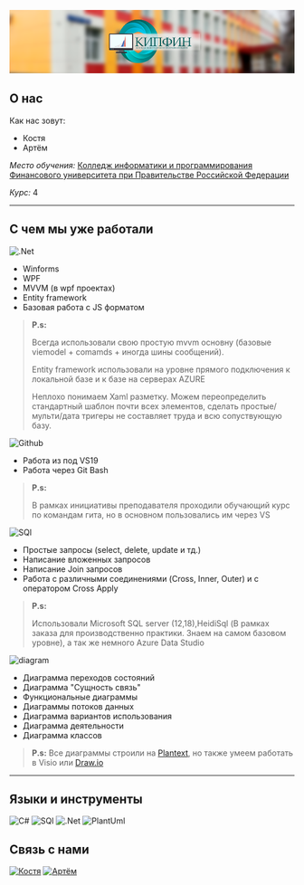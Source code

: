 
![Logo](https://raw.githubusercontent.com/Htomsik/Htomsik/main/Assets/collage.png)
## **О нас**

 Как нас зовут:
 * Костя
 * Артём

 *Место обучения:* [Колледж информатики и программирования Финансового университета при Правительстве Российской Федерации](http://www.fa.ru/org/spo/kip/Pages/Home.aspx)

 *Курс:* 4 

---

## C чем мы уже работали

 ![.Net](https://img.shields.io/badge/-Framework-1C1C22?style=for-the-badge&logo=.net&color=32409A)
* Winforms
* WPF
* MVVM (в wpf проектах)
* Entity framework 
* Базовая работа с JS форматом

>__Р.s:__
>
>Всегда использовали свою простую mvvm основну (базовые viemodel + comamds + иногда шины сообщений).
>
>Entity framework использовали на уровне прямого подключения к локальной базе и к базе на серверах AZURE
>
>Неплохо понимаем Xaml разметку. Можем переопределить стандартный шаблон почти всех элементов, сделать простые/мульти/дата тригеры не составляет труда и всю сопуствующую базу.

 ![Github](https://img.shields.io/badge/-Git-1C1C22?style=for-the-badge&logo=git&color=32409A)
* Работа из под VS19
* Работа через Git Bash 

>__Р.s:__
>
> В рамках инициативы преподавателя проходили обучающий курс по командам гита, но в основном пользовались им через VS

 ![SQl](https://img.shields.io/badge/-SQL-1C1C22?style=for-the-badge&logo=Mysql&color=32409A)
* Простые запросы (select, delete, update и тд.)
* Написание вложенных запросов
* Написание Join запросов
* Работа с различными соединениями (Cross, Inner, Outer) и с оператором Cross Apply

>__Р.s:__
>
>Использовали Microsoft SQL server (12,18),HeidiSql (В рамках заказа для производственно практики. Знаем на самом базовом уровне), а так же немного Azure Data Studio

 ![diagram](https://img.shields.io/badge/-diagrams-1C1C22?style=for-the-badge&logo=&color=32409A)

* Диаграмма переходов состояний
* Диаграмма "Сущность связь"
* Функциональные диаграммы
* Диаграммы потоков данных
* Диаграмма вариантов использования
* Диаграмма деятельности
* Диаграмма классов

>__Р.s:__
>Все диаграммы строили на [Plantext](https://www.planttext.com/), но также умеем работать в Visio или [Draw.io](https://app.diagrams.net/)

---

## **Языки и инструменты**
![C#](https://img.shields.io/badge/-C_sharp-1C1C22?style=for-the-badge&logo=csharp)
![SQl](https://img.shields.io/badge/-SQL-1C1C22?style=for-the-badge&logo=Mysql)
![.Net](https://img.shields.io/badge/-Framework-1C1C22?style=for-the-badge&logo=.net)
![PlantUml](https://img.shields.io/badge/-PlantUml-1C1C22?style=for-the-badge&logo=PlantUml)


## **Связь с нами**
[![Костя](https://img.shields.io/badge/-Костя-1C1C22?style=for-the-badge&logo=vk&logoColor=blue)](https://vk.com/jessnjake)
[![Артём](https://img.shields.io/badge/-Артём-1C1C22?style=for-the-badge&logo=vk&logoColor=red)](https://vk.com/id506987182)

